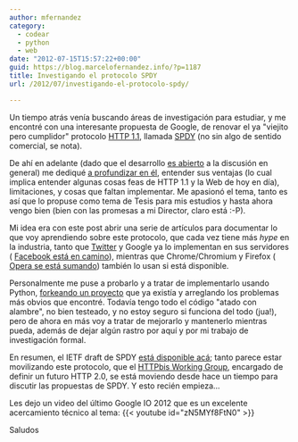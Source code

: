 ```yaml
---
author: mfernandez
category:
  - codear
  - python
  - web
date: "2012-07-15T15:57:22+00:00"
guid: https://blog.marcelofernandez.info/?p=1187
title: Investigando el protocolo SPDY
url: /2012/07/investigando-el-protocolo-spdy/

---
```

Un tiempo atrás venía buscando áreas de investigación para estudiar, y me encontré con una interesante propuesta de Google, de renovar el ya "viejito pero cumplidor" protocolo [HTTP 1.1](http://tools.ietf.org/html/rfc2616 "RFC 2616: HTTP/1.1"), llamada [SPDY](http://dev.chromium.org/spdy/spdy-whitepaper "SPDY Whitepaper") (no sin algo de sentido comercial, se nota).

De ahí en adelante (dado que el desarrollo [es abierto](http://groups.google.com/group/spdy-dev "SPDY-Dev Group") a la discusión en general) me dediqué [a profundizar en él](http://dev.chromium.org/spdy/spdy-protocol/spdy-protocol-draft3 "SPDY v3 Protocol Specification"), entender sus ventajas (lo cual implica entender algunas cosas feas de HTTP 1.1 y la Web de hoy en día), limitaciones, y cosas que faltan implementar. Me apasionó el tema, tanto es así que lo propuse como tema de Tesis para mis estudios y hasta ahora vengo bien (bien con las promesas a mi Director, claro está :-P).

Mi idea era con este post abrir una serie de artículos para documentar lo que voy aprendiendo sobre este protocolo, que cada vez tiene más _hype_ en la industria, tanto que [Twitter](http://www.genbeta.com/redes-sociales/twitter-adopta-spdy-por-defecto-en-los-navegadores-que-lo-soportan "Twitter adopta SPDY") y Google ya lo implementan en sus servidores ( [Facebook está en camino](http://lists.w3.org/Archives/Public/ietf-http-wg/2012JulSep/0251.html "Facebook HTTP2 Expression of Interest")), mientras que Chrome/Chromium y Firefox ( [Opera se está sumando](http://dev.opera.com/articles/view/opera-spdy-build/ "Opera SPDY release")) también lo usan si está disponible.

Personalmente me puse a probarlo y a tratar de implementarlo usando Python, [forkeando un proyecto](https://github.com/marcelofernandez/python-spdy "Python-Spdy on Github") que ya existía y arreglando los problemas más obvios que encontré. Todavía tengo todo el código "atado con alambre", no bien testeado, y no estoy seguro si funciona del todo (jua!), pero de ahora en más voy a tratar de mejorarlo y mantenerlo mientras pueda, además de dejar algún rastro por aquí y por mi trabajo de investigación formal.

En resumen, el IETF draft de SPDY [está disponible acá](http://tools.ietf.org/html/draft-mbelshe-httpbis-spdy-00 "IETF Draft - SDPY v3"); tanto parece estar movilizando este protocolo, que el [HTTPbis Working Group](http://trac.tools.ietf.org/wg/httpbis/trac/wiki/Http2Proposals "HTTP 2 Proposals"), encargado de definir un futuro HTTP 2.0, se está moviendo desde hace un tiempo para discutir las propuestas de SPDY. Y esto recién empieza...

Les dejo un video del último Google IO 2012 que es un excelente acercamiento técnico al tema:
{{< youtube id="zN5MYf8FtN0" >}}

Saludos
